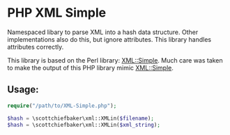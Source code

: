 PHP XML Simple
==============

Namespaced libary to parse XML into a hash data structure. Other implementations also do this, but ignore attributes. This library handles attributes correctly.

This library is based on the Perl library: [XML::Simple](https://metacpan.org/pod/XML::Simple). Much care was taken to make the output of this PHP library mimic [XML::Simple](https://metacpan.org/pod/XML::Simple).

Usage:
------
```PHP
require("/path/to/XML-Simple.php");

$hash = \scottchiefbaker\xml::XMLin($filename);
$hash = \scottchiefbaker\xml::XMLin($xml_string);
```
